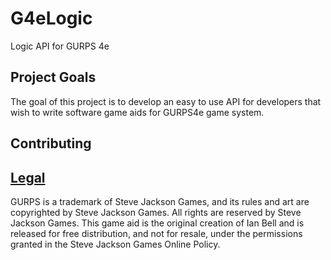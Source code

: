 # G4eLogic
Logic API for GURPS 4e

## Project Goals
The goal of this project is to develop an easy to use API for developers that wish to write software game aids for GURPS4e game system.

## Contributing


## [Legal](http://www.sjgames.com/general/online_policy.html)
GURPS is a trademark of Steve Jackson Games, and its rules and art are copyrighted by Steve Jackson Games. All rights are reserved by Steve Jackson Games. This game aid is the original creation of Ian Bell and is released for free distribution, and not for resale, under the permissions granted in the Steve Jackson Games Online Policy.